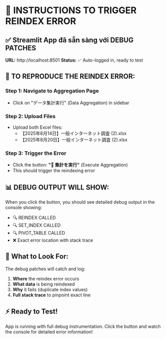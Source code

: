 # 🔧 INSTRUCTIONS TO TRIGGER REINDEX ERROR

## ✅ Streamlit App đã sẵn sàng với DEBUG PATCHES

**URL:** http://localhost:8501
**Status:** ✅ Auto-logged in, ready to test

## 🧪 TO REPRODUCE THE REINDEX ERROR:

### Step 1: Navigate to Aggregation Page
- Click on "データ集計実行" (Data Aggregation) in sidebar

### Step 2: Upload Files
- Upload both Excel files:
  - 【2025年8月14日】一般インターネット調査 (2).xlsx
  - 【2025年8月20日】一般インターネット調査 (2).xlsx

### Step 3: Trigger the Error
- Click the button: **"🚀 集計を実行"** (Execute Aggregation)
- This should trigger the reindexing error

## 📊 DEBUG OUTPUT WILL SHOW:

When you click the button, you should see detailed debug output in the console showing:
- 🔍 REINDEX CALLED
- 🔍 SET_INDEX CALLED
- 🔍 PIVOT_TABLE CALLED
- ❌ Exact error location with stack trace

## 📝 What to Look For:

The debug patches will catch and log:
1. **Where** the reindex error occurs
2. **What data** is being reindexed
3. **Why** it fails (duplicate index values)
4. **Full stack trace** to pinpoint exact line

## ⚡ Ready to Test!

App is running with full debug instrumentation.
Click the button and watch the console for detailed error information!